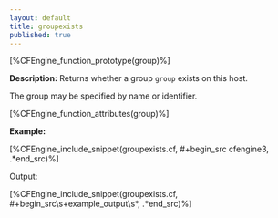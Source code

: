 ```yaml
---
layout: default
title: groupexists
published: true
---
```


[%CFEngine_function_prototype(group)%]

**Description:** Returns whether a group `group` exists on this host.

The group may be specified by name or identifier.

[%CFEngine_function_attributes(group)%]

**Example:**

[%CFEngine_include_snippet(groupexists.cf, #\+begin_src cfengine3, .*end_src)%]

Output:

[%CFEngine_include_snippet(groupexists.cf, #\+begin_src\s+example_output\s*, .*end_src)%]
